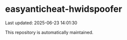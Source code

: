 # easyanticheat-hwidspoofer

Last updated: 2025-06-23 14:01:30

This repository is automatically maintained.
